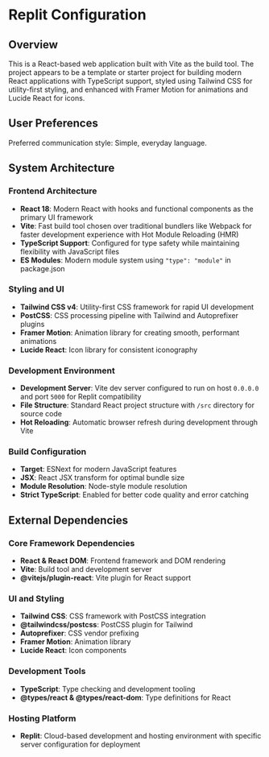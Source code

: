 # Replit Configuration

## Overview

This is a React-based web application built with Vite as the build tool. The project appears to be a template or starter project for building modern React applications with TypeScript support, styled using Tailwind CSS for utility-first styling, and enhanced with Framer Motion for animations and Lucide React for icons.

## User Preferences

Preferred communication style: Simple, everyday language.

## System Architecture

### Frontend Architecture
- **React 18**: Modern React with hooks and functional components as the primary UI framework
- **Vite**: Fast build tool chosen over traditional bundlers like Webpack for faster development experience with Hot Module Reloading (HMR)
- **TypeScript Support**: Configured for type safety while maintaining flexibility with JavaScript files
- **ES Modules**: Modern module system using `"type": "module"` in package.json

### Styling and UI
- **Tailwind CSS v4**: Utility-first CSS framework for rapid UI development
- **PostCSS**: CSS processing pipeline with Tailwind and Autoprefixer plugins
- **Framer Motion**: Animation library for creating smooth, performant animations
- **Lucide React**: Icon library for consistent iconography

### Development Environment
- **Development Server**: Vite dev server configured to run on host `0.0.0.0` and port `5000` for Replit compatibility
- **File Structure**: Standard React project structure with `/src` directory for source code
- **Hot Reloading**: Automatic browser refresh during development through Vite

### Build Configuration
- **Target**: ESNext for modern JavaScript features
- **JSX**: React JSX transform for optimal bundle size
- **Module Resolution**: Node-style module resolution
- **Strict TypeScript**: Enabled for better code quality and error catching

## External Dependencies

### Core Framework Dependencies
- **React & React DOM**: Frontend framework and DOM rendering
- **Vite**: Build tool and development server
- **@vitejs/plugin-react**: Vite plugin for React support

### UI and Styling
- **Tailwind CSS**: CSS framework with PostCSS integration
- **@tailwindcss/postcss**: PostCSS plugin for Tailwind
- **Autoprefixer**: CSS vendor prefixing
- **Framer Motion**: Animation library
- **Lucide React**: Icon components

### Development Tools
- **TypeScript**: Type checking and development tooling
- **@types/react & @types/react-dom**: Type definitions for React

### Hosting Platform
- **Replit**: Cloud-based development and hosting environment with specific server configuration for deployment